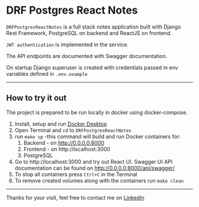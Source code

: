 # DRF Postgres React Notes

`DRFPostgresReactNotes` is a full stack notes application built with Django Rest Framework, PostgreSQL on backend and ReactJS on frontend.

`JWT authentication` is implemented in the service.

The API endpoints  are documented with Swagger documentation.

On startup Django superuser is created with credentials passed in env variables defined in `.env.example`
<hr>

## How to try it out

The project is prepared to be run locally in docker using docker-compose.

1. Install, setup and run [Docker Desktop](https://www.docker.com/)
2. Open Terminal and `cd` to `DRFPostgresReactNotes`
3. run `make up` -this command will build and run Docker containers for:
   1. Backend - on  http://0.0.0.0:8000
   2. Frontend - on http://localhost:3000
   3. PostgreSQL
4. Go to http://localhost:3000 and try out React UI.
Swagger UI API documentation can be found on http://0.0.0.0:8000/api/swagger/
5. To stop all containers press `Ctrl+C` in the Terminal
6. To remove created volumes along with the containers run `make clean`

<hr>

Thanks for your visit, feel free to contact me on [LinkedIn](https://www.linkedin.com/in/daniel-pyrzanowski-77503b251)